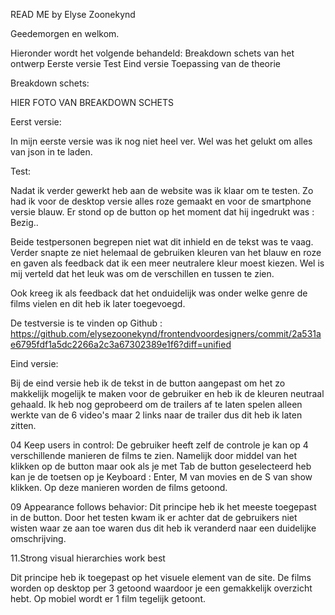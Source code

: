 READ ME by Elyse Zoonekynd

Geedemorgen en welkom.

Hieronder wordt het volgende behandeld:
Breakdown schets van het ontwerp
Eerste versie
Test
Eind versie
Toepassing van de theorie

Breakdown schets:


HIER FOTO VAN BREAKDOWN SCHETS


Eerst versie:

In mijn eerste versie was ik nog niet heel ver. Wel was het gelukt om alles van json in te laden.


Test:

Nadat ik verder gewerkt heb aan de website was ik klaar om te testen.
Zo had ik voor de desktop versie alles roze gemaakt en voor de smartphone versie blauw. Er stond op de button op het moment dat hij ingedrukt was : Bezig..

Beide testpersonen begrepen niet wat dit inhield en de tekst was te vaag. Verder snapte ze niet helemaal de gebruiken kleuren van het blauw en roze en gaven als feedback dat ik een meer neutralere kleur moest kiezen. Wel is mij verteld dat het leuk was om de verschillen en tussen te zien.

Ook kreeg ik als feedback dat het onduidelijk was onder welke genre de films vielen en dit heb ik later toegevoegd.

De testversie is te vinden op Github :
https://github.com/elysezoonekynd/frontendvoordesigners/commit/2a531ae6795fdf1a5dc2266a2c3a67302389e1f6?diff=unified


Eind versie:

Bij de eind versie heb ik de tekst in de button aangepast om het zo makkelijk mogelijk te maken voor de gebruiker en heb ik de kleuren neutraal gehaald. Ik heb nog geprobeerd om de trailers af te laten spelen alleen werkte van de 6 video's maar 2 links naar de trailer dus dit heb ik laten zitten.

04 Keep users in control:
De gebruiker heeft zelf de controle je kan op 4 verschillende manieren de films te zien. Namelijk door middel van het klikken op de button maar ook als je met Tab de button geselecteerd heb kan je de toetsen op je Keyboard : Enter, M van movies en de S van show klikken. Op deze manieren worden de films getoond.

09 Appearance follows behavior:
Dit principe heb ik het meeste toegepast in de button. Door het testen kwam ik er achter dat de gebruikers niet wisten waar ze aan toe waren dus dit heb ik veranderd naar een duidelijke omschrijving.

11.Strong visual hierarchies work best

Dit principe heb ik toegepast op het visuele element van de site. De films worden op desktop per 3 getoond waardoor je een gemakkelijk overzicht hebt. Op mobiel wordt er 1 film tegelijk getoont.


